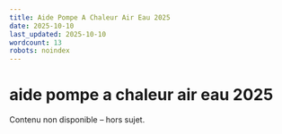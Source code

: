```yaml
---
title: Aide Pompe A Chaleur Air Eau 2025
date: 2025-10-10
last_updated: 2025-10-10
wordcount: 13
robots: noindex
---
```


# aide pompe a chaleur air eau 2025

Contenu non disponible – hors sujet.